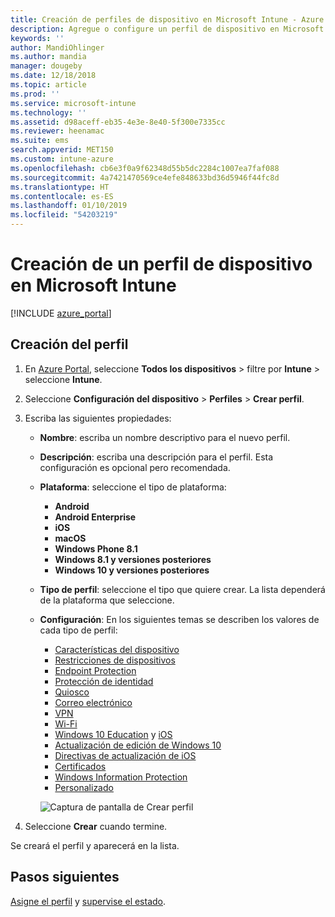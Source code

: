 ```yaml
---
title: Creación de perfiles de dispositivo en Microsoft Intune - Azure | Microsoft Docs
description: Agregue o configure un perfil de dispositivo en Microsoft Intune, incluida la selección del tipo de plataforma y la configuración de los ajustes en Azure Portal.
keywords: ''
author: MandiOhlinger
ms.author: mandia
manager: dougeby
ms.date: 12/18/2018
ms.topic: article
ms.prod: ''
ms.service: microsoft-intune
ms.technology: ''
ms.assetid: d98aceff-eb35-4e3e-8e40-5f300e7335cc
ms.reviewer: heenamac
ms.suite: ems
search.appverid: MET150
ms.custom: intune-azure
ms.openlocfilehash: cb6e3f0a9f62348d55b5dc2284c1007ea7faf088
ms.sourcegitcommit: 4a7421470569ce4efe848633bd36d5946f44fc8d
ms.translationtype: HT
ms.contentlocale: es-ES
ms.lasthandoff: 01/10/2019
ms.locfileid: "54203219"
---
```

# <a name="create-a-device-profile-in-microsoft-intune"></a>Creación de un perfil de dispositivo en Microsoft Intune

[!INCLUDE [azure_portal](./includes/azure_portal.md)]

## <a name="create-the-profile"></a>Creación del perfil

1. En [Azure Portal](https://portal.azure.com), seleccione **Todos los dispositivos** > filtre por **Intune** > seleccione **Intune**.

2. Seleccione **Configuración del dispositivo** > **Perfiles** > **Crear perfil**.

3. Escriba las siguientes propiedades:

   - **Nombre**: escriba un nombre descriptivo para el nuevo perfil.
   - **Descripción**: escriba una descripción para el perfil. Esta configuración es opcional pero recomendada.
   - **Plataforma**: seleccione el tipo de plataforma:  

       - **Android**
       - **Android Enterprise**
       - **iOS**
       - **macOS**
       - **Windows Phone 8.1**
       - **Windows 8.1 y versiones posteriores**
       - **Windows 10 y versiones posteriores**

   - **Tipo de perfil**: seleccione el tipo que quiere crear. La lista dependerá de la plataforma que seleccione.
   - **Configuración**: En los siguientes temas se describen los valores de cada tipo de perfil:

       -  [Características del dispositivo](device-features-configure.md)
       -  [Restricciones de dispositivos](device-restrictions-configure.md)
       -  [Endpoint Protection](endpoint-protection-configure.md)
       -  [Protección de identidad](identity-protection-configure.md)  
       -  [Quiosco](kiosk-settings.md)
       -  [Correo electrónico](email-settings-configure.md)
       -  [VPN](vpn-settings-configure.md)
       -  [Wi-Fi](wi-fi-settings-configure.md)
       -  [Windows 10 Education](education-settings-configure.md) y [iOS](wi-fi-settings-ios.md)
       -  [Actualización de edición de Windows 10](edition-upgrade-configure-windows-10.md)
       -  [Directivas de actualización de iOS](software-updates-ios.md)
       -  [Certificados](certificates-configure.md)
       -  [Windows Information Protection](windows-information-protection-configure.md)
       -  [Personalizado](custom-settings-configure.md)

     ![Captura de pantalla de Crear perfil](./media/create-device-profile.png)

4. Seleccione **Crear** cuando termine.

Se creará el perfil y aparecerá en la lista.

## <a name="next-steps"></a>Pasos siguientes
[Asigne el perfil](device-profile-assign.md) y [supervise el estado](device-profile-monitor.md).
